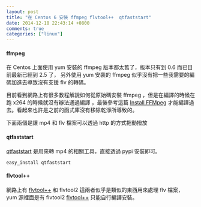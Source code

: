 ```yaml
---
layout: post
title: "在 Centos 6 安裝 ffmpeg flvtool++  qtfaststart"
date: 2014-12-18 22:43:14 +0800
comments: true
categories: ["linux"]
---
```



<!-- more -->

#### ffmpeg

在 Centos 上面使用 yum 安裝的 ffmpeg 版本都太舊了，版本只有到 0.6 而已目前最新已經到 2.5 了，
另外使用 yum 安裝的 ffmpeg 似乎沒有把一些我需要的編碼加進去導致沒有支援 flv 的轉碼。

目前看到網路上有很多教程解說如何從原始碼安裝 ffmpeg ，但是在編譯的時候在跑 x264 的時候就沒有辦法通過編譯
，最後參考這篇 [Install FFMpeg] 才能編譯過去。看起來也許是之前的函式庫沒有移除乾淨所導致的。

下面兩個是讓 mp4 和 flv 檔案可以透過 http 的方式拖動撥放


#### qtfaststart 

[qtfaststart] 是用來轉 mp4 的相關工具，直接透過 pypi 安裝即可。

	easy_install qtfaststart


#### flvtool++

網路上有 [flvtool++] 和 flvtool2 這兩者似乎是類似的東西用來處理 flv 檔案， yum 源裡面是有 flvtool2
[flvtool++] 只能自行編譯安裝。


[Install FFMpeg]:http://wiki.razuna.com/display/ecp/FFMpeg+Installation+on+CentOS+and+RedHat
[qtfaststart]:https://github.com/danielgtaylor/qtfaststart
[flvtool++]:https://github.com/Elbandi/flvtool-pp